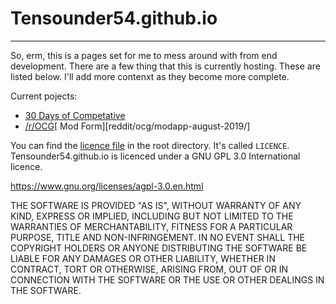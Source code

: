 # Tensounder54.github.io

---

So, erm, this is a pages set for me to mess around with from end development. There are a few thing that this is currently hosting. These are listed below. I'll add more contenxt as they become more complete. 

Current pojects:

* [30 Days of Competative](discord/no-decay/30doc/)
* [/r/OCG](//old.reddit.com/r/ocg)[ Mod Form][reddit/ocg/modapp-august-2019/]

You can find the [licence file](LICENCE) in the root directory. It's called `LICENCE`. Tensounder54.github.io is licenced under a GNU GPL 3.0 International licence.

https://www.gnu.org/licenses/agpl-3.0.en.html

THE SOFTWARE IS PROVIDED "AS IS", WITHOUT WARRANTY OF ANY KIND, EXPRESS OR IMPLIED, INCLUDING BUT NOT LIMITED TO THE WARRANTIES OF MERCHANTABILITY, FITNESS FOR A PARTICULAR PURPOSE, TITLE AND NON-INFRINGEMENT. IN NO EVENT SHALL THE COPYRIGHT HOLDERS OR ANYONE DISTRIBUTING THE SOFTWARE BE LIABLE FOR ANY DAMAGES OR OTHER LIABILITY, WHETHER IN CONTRACT, TORT OR OTHERWISE, ARISING FROM, OUT OF OR IN CONNECTION WITH THE SOFTWARE OR THE USE OR OTHER DEALINGS IN THE SOFTWARE.